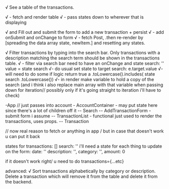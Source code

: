 √ See a table of the transactions. 

√ - fetch and render table
√ - pass states down to wherever that is displaying

√ and Fill out and submit the form to add a new transaction + persist
√ - add onSubmit and onChange to form 
√ - fetch Post, .then re-render by [spreading the data array state, newItem.] and resetting any states.  


√ Filter transactions by typing into the search bar. Only transactions with a description matching the search term should be shown in the transactions table.
√ - filter via search bar need to have an onChange and state search: '' value = state search 
    √- do usual set state to target search: e.target.value
    √- will need to do some if logic return true a .toLowercase().includes(  state search .toLowercase())
        √- in render make variable to hold a copy of the search (and i think i also replace main array with that variable when passing down for iteration// possibly only if it's going straight to iteration i'll have to check)

-App // just passes into account 
    - AccountContainer - may put state here since there's a lot of children off it
        --  Search
        --  AddTransactionForm - submit form i assume
        --  TransactionList - functional just used to render the transactions, uses props.
            -- Transaction

// now real reason to fetch or anything in app / but in case that doesn't work u can put it back

states for transactions: []
search: ''
i'll need a state for each thing to update on the form:
date: ''
description: '',
category: '', 
amount: 0



if it doesn't work right/ u need to do transactions={...etc}

advanced: 
√ Sort transactions alphabetically by category or description.
 Delete a transaction which will remove it from the table and delete it from the backend.